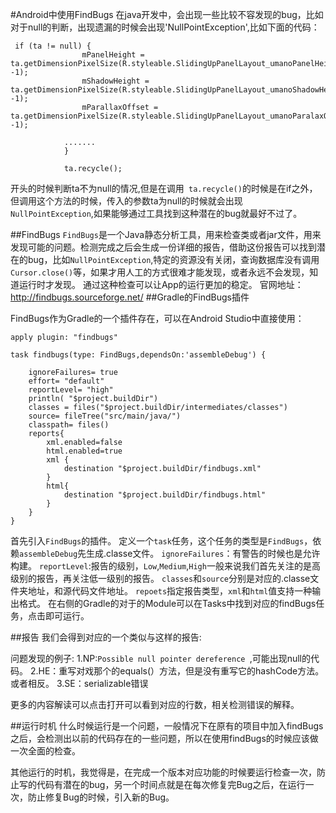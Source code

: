 #Android中使用FindBugs
在java开发中，会出现一些比较不容发现的bug，比如对于null的判断，出现遗漏的时候会出现'NullPointException',比如下面的代码：

```
 if (ta != null) {
                mPanelHeight = ta.getDimensionPixelSize(R.styleable.SlidingUpPanelLayout_umanoPanelHeight, -1);
                mShadowHeight = ta.getDimensionPixelSize(R.styleable.SlidingUpPanelLayout_umanoShadowHeight, -1);
                mParallaxOffset = ta.getDimensionPixelSize(R.styleable.SlidingUpPanelLayout_umanoParalaxOffset, -1);

            .......
            }

            ta.recycle();
```
开头的时候判断ta不为null的情况,但是在调用` ta.recycle()`的时候是在if之外，但调用这个方法的时候，传入的参数ta为null的时候就会出现`NullPointException`,如果能够通过工具找到这种潜在的bug就最好不过了。

##FindBugs
`FindBugs`是一个Java静态分析工具，用来检查类或者jar文件，用来发现可能的问题。检测完成之后会生成一份详细的报告，借助这份报告可以找到潜在的bug，比如`NullPointException`,特定的资源没有关闭，查询数据库没有调用`Cursor.close()`等，如果才用人工的方式很难才能发现，或者永远不会发现，知道运行时才发现。
通过这种检查可以让App的运行更加的稳定。
官网地址：http://findbugs.sourceforge.net/
##Gradle的FindBugs插件

FindBugs作为Gradle的一个插件存在，可以在Android Studio中直接使用：
```
apply plugin: "findbugs"

task findbugs(type: FindBugs,dependsOn:'assembleDebug') {

    ignoreFailures= true
    effort= "default"
    reportLevel= "high"
    println( "$project.buildDir")
    classes = files("$project.buildDir/intermediates/classes")
    source= fileTree("src/main/java/")
    classpath= files()
    reports{
        xml.enabled=false
        html.enabled=true
        xml {
            destination "$project.buildDir/findbugs.xml"
        }
        html{
            destination "$project.buildDir/findbugs.html"
        }
    }
}
```
首先引入`FindBugs`的插件。
定义一个`task`任务，这个任务的类型是`FindBugs`，依赖`assembleDebug`先生成.classe文件。
`ignoreFailures`：有警告的时候也是允许构建。
`reportLevel`:报告的级别，`Low`,`Medium`,`High`一般来说我们首先关注的是高级别的报告，再关注低一级别的报告。
`classes`和`source`分别是对应的.classe文件夹地址，和源代码文件地址。
`repoets`指定报告类型，`xml`和`html`值支持一种输出格式。
在右侧的Gradle的对于的Module可以在Tasks中找到对应的findBugs任务，点击即可运行。

##报告
我们会得到对应的一个类似与这样的报告:


问题发现的例子:
	1.NP:`Possible null pointer dereference `,可能出现null的代码。
	2.HE：重写对戏那个的equals(）方法，但是没有重写它的hashCode方法。或者相反。
	3.SE：serializable错误
	
更多的内容解读可以点击打开可以看到对应的行数，相关检测错误的解释。

##运行时机
什么时候运行是一个问题，一般情况下在原有的项目中加入findBugs之后，会检测出以前的代码存在的一些问题，所以在使用findBugs的时候应该做一次全面的检查。

其他运行的时机，我觉得是，在完成一个版本对应功能的时候要运行检查一次，防止写的代码有潜在的bug，另一个时间点就是在每次修复完Bug之后，在运行一次，防止修复Bug的时候，引入新的Bug。

